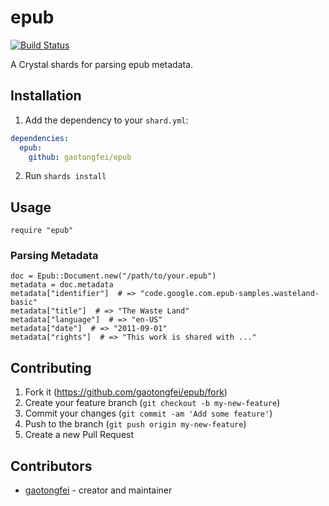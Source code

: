 # epub

[![Build Status](https://travis-ci.org/gaotongfei/epub.cr.svg?branch=master)](https://travis-ci.org/gaotongfei/epub.cr)

A Crystal shards for parsing epub metadata.

## Installation

1. Add the dependency to your `shard.yml`:
```yaml
dependencies:
  epub:
    github: gaotongfei/epub
```
2. Run `shards install`

## Usage

```crystal
require "epub"
```

### Parsing Metadata

```crystal
doc = Epub::Document.new("/path/to/your.epub")
metadata = doc.metadata
metadata["identifier"]  # => "code.google.com.epub-samples.wasteland-basic"
metadata["title"]  # => "The Waste Land"
metadata["language"]  # => "en-US"
metadata["date"]  # => "2011-09-01"
metadata["rights"]  # => "This work is shared with ..."
```

## Contributing

1. Fork it (<https://github.com/gaotongfei/epub/fork>)
2. Create your feature branch (`git checkout -b my-new-feature`)
3. Commit your changes (`git commit -am 'Add some feature'`)
4. Push to the branch (`git push origin my-new-feature`)
5. Create a new Pull Request

## Contributors

- [gaotongfei](https://github.com/gaotongfei) - creator and maintainer
